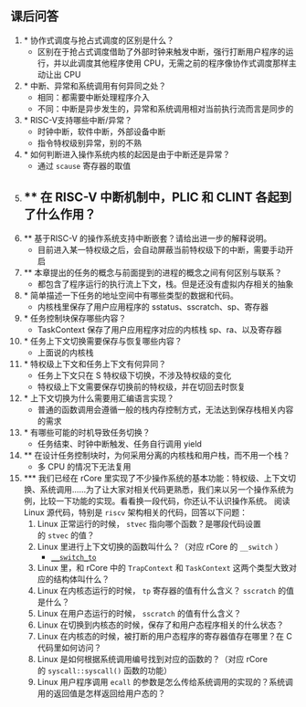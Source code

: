 ## 课后问答
1. * 协作式调度与抢占式调度的区别是什么？
	- 区别在于抢占式调度借助了外部时钟来触发中断，强行打断用户程序的运行，并以此调度其他程序使用 CPU，无需之前的程序像协作式调度那样主动让出 CPU
2. * 中断、异常和系统调用有何异同之处？
	- 相同：都需要中断处理程序介入
	- 不同：中断是异步发生的，异常和系统调用相对当前执行流而言是同步的
3. * RISC-V支持哪些中断/异常？
	- 时钟中断，软件中断，外部设备中断
	- 指令特权级别异常，别的不熟
4. * 如何判断进入操作系统内核的起因是由于中断还是异常？
	- 通过 `scause` 寄存器的取值
5. ** 在 RISC-V 中断机制中，PLIC 和 CLINT 各起到了什么作用？
    - 
6. ** 基于RISC-V 的操作系统支持中断嵌套？请给出进一步的解释说明。
	- 目前进入某一特权级之后，会自动屏蔽当前特权级下的中断，需要手动开启
7. ** 本章提出的任务的概念与前面提到的进程的概念之间有何区别与联系？
    - 都包含了程序运行的执行流上下文，栈。但是还没有虚拟内存相关的抽象
8. * 简单描述一下任务的地址空间中有哪些类型的数据和代码。
    - 内核栈里保存了用户应用程序的 sstatus、sscratch、sp、寄存器
9. * 任务控制块保存哪些内容？
    - TaskContext 保存了用户应用程序对应的内核栈 sp、ra、以及寄存器
10. * 任务上下文切换需要保存与恢复哪些内容？
    - 上面说的内核栈
11. * 特权级上下文和任务上下文有何异同？
    - 任务上下文只在 S 特权级下切换，不涉及特权级的变化
    - 特权级上下文需要保存切换前的特权级，并在切回去时恢复
1. * 上下文切换为什么需要用汇编语言实现？
    - 普通的函数调用会遵循一般的栈内存控制方式，无法达到保存栈相关内容的需求
2. * 有哪些可能的时机导致任务切换？
    - 任务结束、时钟中断触发、任务自行调用 yield
3. ** 在设计任务控制块时，为何采用分离的内核栈和用户栈，而不用一个栈？
    - 多 CPU 的情况下无法复用
4. *** 我们已经在 rCore 里实现了不少操作系统的基本功能：特权级、上下文切换、系统调用……为了让大家对相关代码更熟悉，我们来以另一个操作系统为例，比较一下功能的实现。看看换一段代码，你还认不认识操作系统。
    阅读 Linux 源代码，特别是 `riscv` 架构相关的代码，回答以下问题：
    1. Linux 正常运行的时候， `stvec` 指向哪个函数？是哪段代码设置的 `stvec` 的值？
    2. Linux 里进行上下文切换的函数叫什么？（对应 rCore 的 `__switch` ）
	    - [`__switch_to`](https://elixir.bootlin.com/linux/latest/C/ident/__switch_to)
    3. Linux 里，和 rCore 中的 `TrapContext` 和 `TaskContext` 这两个类型大致对应的结构体叫什么？
    4. Linux 在内核态运行的时候， `tp` 寄存器的值有什么含义？ `sscratch` 的值是什么？
    5. Linux 在用户态运行的时候， `sscratch` 的值有什么含义？
    6. Linux 在切换到内核态的时候，保存了和用户态程序相关的什么状态？
    7. Linux 在内核态的时候，被打断的用户态程序的寄存器值存在哪里？在 C 代码里如何访问？
    8. Linux 是如何根据系统调用编号找到对应的函数的？（对应 rCore 的 `syscall::syscall()` 函数的功能）
    9. Linux 用户程序调用 `ecall` 的参数是怎么传给系统调用的实现的？系统调用的返回值是怎样返回给用户态的？